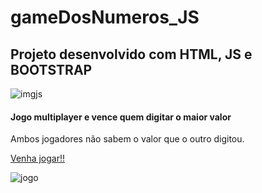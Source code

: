 # gameDosNumeros_JS

<h2>Projeto desenvolvido com HTML, JS e BOOTSTRAP</h2>

![imgjs](https://user-images.githubusercontent.com/54957033/104114729-88711480-52e6-11eb-8caf-8c032fd6bde8.png)

<h4>Jogo multiplayer e vence quem digitar o maior valor</h4>
<p>Ambos jogadores não sabem o valor que o outro digitou.</p> 


<a href="https://cnnay.github.io/gameDosNumeros_JS/"  target="_blank">Venha jogar!!</a>

![jogo](https://user-images.githubusercontent.com/54957033/104114767-e69df780-52e6-11eb-9d2f-5c8deae30164.PNG)

